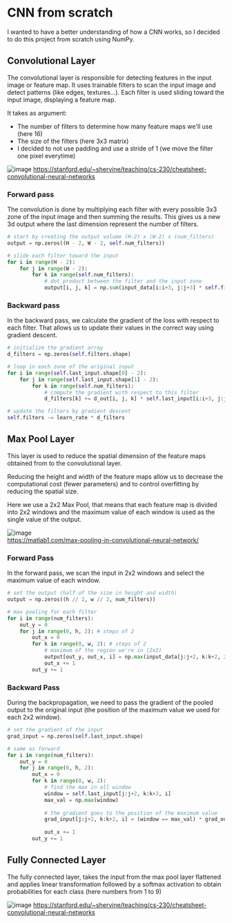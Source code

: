 # CNN from scratch

I wanted to have a better understanding of how a CNN works, so I decided to do this project from scratch using NumPy. 

## Convolutional Layer
The convolutional layer is responsible for detecting features in the input image or feature map. It uses trainable filters to scan the input image and detect patterns (like edges, textures...). Each filter is used sliding toward the input image, displaying a feature map.  


It takes as argument:  
* The number of filters to determine how many feature maps we'll use (here 16)  
* The size of the filters (here 3x3 matrix)  
* I decided to not use padding and use a stride of 1 (we move the filter one pixel everytime)  



![image](https://github.com/user-attachments/assets/b3858551-3182-445c-91fc-1609bc191b05)
https://stanford.edu/~shervine/teaching/cs-230/cheatsheet-convolutional-neural-networks

### Forward pass
The convolution is done by multiplying each filter with every possible 3x3 zone of the input image and then summing the results. This gives us a new 3d output where the last dimension represent the number of filters.

```python
# start by creating the output volume (H-2) x (W-2) x (num_filters)
output = np.zeros((H - 2, W - 2, self.num_filters))

# slide each filter toward the input
for i in range(H - 2):
    for j in range(W - 2):
        for k in range(self.num_filters):
            # dot product between the filter and the input zone
            output[i, j, k] = np.sum(input_data[i:i+3, j:j+3] * self.filters[k])
```


### Backward pass
In the backward pass, we calculate the gradient of the loss with respect to each filter. That allows us to update their values in the correct way using gradient descent.

```python
# initialize the gradient array 
d_filters = np.zeros(self.filters.shape)

# loop in each zone of the original input 
for i in range(self.last_input.shape[0] - 2):
    for j in range(self.last_input.shape[1] - 2):
        for k in range(self.num_filters):
            # compute the gradient with respect to this filter
            d_filters[k] += d_out[i, j, k] * self.last_input[i:i+3, j:j+3]

# update the filters by gradient descent
self.filters -= learn_rate * d_filters

```


## Max Pool Layer 
This layer is used to reduce the spatial dimension of the feature maps obtained from to the convolutional layer.

Reducing the height and width of the feature maps allow us to decrease the computational cost (fewer parameters) and to control overfitting by reducing the spatial size.

Here we use a 2x2 Max Pool, that means that each feature map is divided into 2x2 windows and the maximum value of each window is used as the single value of the output.



![image](https://github.com/user-attachments/assets/996dcd0f-4ae7-4126-9ce3-815eeb978e82)  
https://matlab1.com/max-pooling-in-convolutional-neural-network/


### Forward Pass
In the forward pass, we scan the input in 2x2 windows and select the maximum value of each window.

```python
# set the output (half of the size in height and width)
output = np.zeros((h // 2, w // 2, num_filters))  

# max pooling for each filter
for i in range(num_filters):
    out_y = 0
    for j in range(0, h, 2): # steps of 2
        out_x = 0
        for k in range(0, w, 2): # steps of 2
            # maximum of the region we're in (2x2)
            output[out_y, out_x, i] = np.max(input_data[j:j+2, k:k+2, i])
            out_x += 1
        out_y += 1
```

### Backward Pass
During the backpropagation, we need to pass the gradient of the pooled output to the original input (the position of the maximum value we used for each 2x2 window).

```python
# set the gradient of the input
grad_input = np.zeros(self.last_input.shape)

# same as forward
for i in range(num_filters):
    out_y = 0
    for j in range(0, h, 2):
        out_x = 0
        for k in range(0, w, 2):
            # find the max in all window
            window = self.last_input[j:j+2, k:k+2, i]
            max_val = np.max(window)
                                
            # the gradient goes to the position of the maximum value
            grad_input[j:j+2, k:k+2, i] = (window == max_val) * grad_output[out_y, out_x, i]
            
            out_x += 1
        out_y += 1
```

## Fully Connected Layer
The fully connected layer, takes the input from the max pool layer flattened and applies linear transformation followed by a softmax activation to obtain probabilities for each class (here numbers from 1 to 9)

![image](https://github.com/user-attachments/assets/73aff3ba-8a22-432d-a5f6-86e751ad687f)
https://stanford.edu/~shervine/teaching/cs-230/cheatsheet-convolutional-neural-networks

